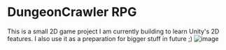 # DungeonCrawler RPG
 This is a small 2D game project I am currently building to learn Unity's 2D features. I also use it as a preparation for bigger stuff in future ;)
![image](https://github.com/JoonaV556/DungeonCrawlerRPG/assets/29842652/9b6cd307-2524-48d9-b244-64ebec88f990)
